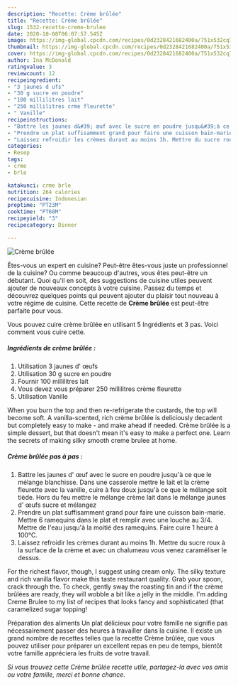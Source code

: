 ```yaml
---
description: "Recette: Crème brûlée"
title: "Recette: Crème brûlée"
slug: 1532-recette-creme-brulee
date: 2020-10-08T06:07:57.545Z
image: https://img-global.cpcdn.com/recipes/0d2328421682400a/751x532cq70/creme-brulee-photo-principale-de-la-recette.jpg
thumbnail: https://img-global.cpcdn.com/recipes/0d2328421682400a/751x532cq70/creme-brulee-photo-principale-de-la-recette.jpg
cover: https://img-global.cpcdn.com/recipes/0d2328421682400a/751x532cq70/creme-brulee-photo-principale-de-la-recette.jpg
author: Ina McDonald
ratingvalue: 3
reviewcount: 12
recipeingredient:
- "3 jaunes d ufs"
- "30 g sucre en poudre"
- "100 millilitres lait"
- "250 millilitres crme fleurette"
- " Vanille"
recipeinstructions:
- "Battre les jaunes d&#39; œuf avec le sucre en poudre jusqu&#39;à ce que le mélange blanchisse. Dans une casserole mettre le lait et la crème fleurette avec la vanille, cuire à feu doux jusqu&#39;à ce que le mélange soit tiède. Hors du feu mettre le mélange crème lait dans le mélange jaunes d&#39; œufs sucre et mélangez"
- "Prendre un plat suffisamment grand pour faire une cuisson bain-marie. Mettre 6 ramequins dans le plat et remplir avec une louche au 3/4. Mettre de l&#39;eau jusqu&#39;à la moitié des ramequins. Faire cuire 1 heure à 100°C."
- "Laissez refroidir les crèmes durant au moins 1h. Mettre du sucre roux à la surface de la crème et avec un chalumeau vous venez caraméliser le dessus."
categories:
- Resep
tags:
- crme
- brle

katakunci: crme brle 
nutrition: 264 calories
recipecuisine: Indonesian
preptime: "PT23M"
cooktime: "PT60M"
recipeyield: "3"
recipecategory: Dinner

---
```



![Crème brûlée](https://img-global.cpcdn.com/recipes/0d2328421682400a/751x532cq70/creme-brulee-photo-principale-de-la-recette.jpg)

Êtes-vous un expert en cuisine? Peut-être êtes-vous juste un professionnel de la cuisine? Ou comme beaucoup d'autres, vous êtes peut-être un débutant. Quoi qu'il en soit, des suggestions de cuisine utiles peuvent ajouter de nouveaux concepts à votre cuisine. Passez du temps et découvrez quelques points qui peuvent ajouter du plaisir tout nouveau à votre régime de cuisine. Cette recette de <strong> Crème brûlée </strong> est peut-être parfaite pour vous.

<!--inarticleads1-->

Vous pouvez cuire crème brûlée en utilisant 5 Ingrédients et 3 pas. Voici comment vous cuire cette.

##### Ingrédients de crème brûlée :

1. Utilisation 3 jaunes d&#39; œufs
1. Utilisation 30 g sucre en poudre
1. Fournir 100 millilitres lait
1. Vous devez vous préparer 250 millilitres crème fleurette
1. Utilisation  Vanille


When you burn the top and then re-refrigerate the custards, the top will become soft. A vanilla-scented, rich crème brûlée is deliciously decadent but completely easy to make - and make ahead if needed. Crème brûlée is a simple dessert, but that doesn&#39;t mean it&#39;s easy to make a perfect one. Learn the secrets of making silky smooth creme brulee at home. 

<!--inarticleads2-->

##### Crème brûlée pas à pas :

1. Battre les jaunes d&#39; œuf avec le sucre en poudre jusqu&#39;à ce que le mélange blanchisse. Dans une casserole mettre le lait et la crème fleurette avec la vanille, cuire à feu doux jusqu&#39;à ce que le mélange soit tiède. Hors du feu mettre le mélange crème lait dans le mélange jaunes d&#39; œufs sucre et mélangez
1. Prendre un plat suffisamment grand pour faire une cuisson bain-marie. Mettre 6 ramequins dans le plat et remplir avec une louche au 3/4. Mettre de l&#39;eau jusqu&#39;à la moitié des ramequins. Faire cuire 1 heure à 100°C.
1. Laissez refroidir les crèmes durant au moins 1h. Mettre du sucre roux à la surface de la crème et avec un chalumeau vous venez caraméliser le dessus.


For the richest flavor, though, I suggest using cream only. The silky texture and rich vanilla flavor make this taste restaurant quality. Grab your spoon, crack through the. To check, gently sway the roasting tin and if the crème brûlées are ready, they will wobble a bit like a jelly in the middle. I&#39;m adding Creme Brulee to my list of recipes that looks fancy and sophisticated (that caramelized sugar topping! 

<!--inarticleads1-->

<p>
Préparation des aliments Un plat délicieux pour votre famille ne signifie pas nécessairement passer des heures à travailler dans la cuisine. Il existe un grand nombre de recettes telles que la recette Crème brûlée, que vous pouvez utiliser pour préparer un excellent repas en peu de temps, bientôt votre famille appréciera les fruits de votre travail.
</p>

<p>
<i>Si vous trouvez cette Crème brûlée recette utile, partagez-la avec vos amis ou votre famille, merci et bonne chance.</i>
</p>
